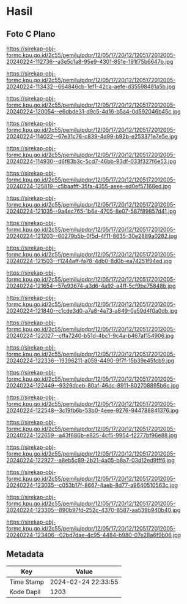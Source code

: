# Hasil

## Foto C Plano

https://sirekap-obj-formc.kpu.go.id/2c55/pemilu/pdpr/12/05/17/20/12/1205172012005-20240224-112736--a3e5c1a8-95e9-4301-851e-191f75b6647b.jpg

https://sirekap-obj-formc.kpu.go.id/2c55/pemilu/pdpr/12/05/17/20/12/1205172012005-20240224-113432--664846cb-1ef1-42ca-aefe-d35598481a5b.jpg

https://sirekap-obj-formc.kpu.go.id/2c55/pemilu/pdpr/12/05/17/20/12/1205172012005-20240224-120054--e6dbde31-d9c5-4d16-b5a4-0d592046b45c.jpg

https://sirekap-obj-formc.kpu.go.id/2c55/pemilu/pdpr/12/05/17/20/12/1205172012005-20240224-114022--67e31c76-c839-4d99-b92b-e253371e7e5e.jpg

https://sirekap-obj-formc.kpu.go.id/2c55/pemilu/pdpr/12/05/17/20/12/1205172012005-20240224-114930--d6f83b3c-5cd7-46bb-93df-033f327f6e53.jpg

https://sirekap-obj-formc.kpu.go.id/2c55/pemilu/pdpr/12/05/17/20/12/1205172012005-20240224-125819--c5baafff-35fa-4355-aeee-ed0ef57168ed.jpg

https://sirekap-obj-formc.kpu.go.id/2c55/pemilu/pdpr/12/05/17/20/12/1205172012005-20240224-121035--9a4ec765-1b6e-4705-8e07-587f89857d41.jpg

https://sirekap-obj-formc.kpu.go.id/2c55/pemilu/pdpr/12/05/17/20/12/1205172012005-20240224-121203--60279b5b-0f5d-4f11-8635-30e2889a0282.jpg

https://sirekap-obj-formc.kpu.go.id/2c55/pemilu/pdpr/12/05/17/20/12/1205172012005-20240224-121503--f1244aff-fa78-4db0-8d0b-ea74251f94ed.jpg

https://sirekap-obj-formc.kpu.go.id/2c55/pemilu/pdpr/12/05/17/20/12/1205172012005-20240224-121654--57e93674-a3d6-4a92-a4ff-5cf9be75848b.jpg

https://sirekap-obj-formc.kpu.go.id/2c55/pemilu/pdpr/12/05/17/20/12/1205172012005-20240224-121840--c1cde3d0-a7a8-4a73-a849-0a59d4f0a0db.jpg

https://sirekap-obj-formc.kpu.go.id/2c55/pemilu/pdpr/12/05/17/20/12/1205172012005-20240224-122027--cffa7240-b51d-4bc1-9c4a-b467af154906.jpg

https://sirekap-obj-formc.kpu.go.id/2c55/pemilu/pdpr/12/05/17/20/12/1205172012005-20240224-122336--19396211-a059-4490-9f7f-15b39e45fcb9.jpg

https://sirekap-obj-formc.kpu.go.id/2c55/pemilu/pdpr/12/05/17/20/12/1205172012005-20240224-122449--9329dceb-80af-46dc-8911-802708895b6c.jpg

https://sirekap-obj-formc.kpu.go.id/2c55/pemilu/pdpr/12/05/17/20/12/1205172012005-20240224-122548--3c19fb6b-53b0-4eee-9276-944788841376.jpg

https://sirekap-obj-formc.kpu.go.id/2c55/pemilu/pdpr/12/05/17/20/12/1205172012005-20240224-122659--a43f686b-e825-4cf5-9954-f2277bf96e88.jpg

https://sirekap-obj-formc.kpu.go.id/2c55/pemilu/pdpr/12/05/17/20/12/1205172012005-20240224-122927--a8eb5c89-2b21-4a05-b8a7-03d12ed9fff6.jpg

https://sirekap-obj-formc.kpu.go.id/2c55/pemilu/pdpr/12/05/17/20/12/1205172012005-20240224-123035--c053b17f-8667-4aeb-8d77-a9640510563c.jpg

https://sirekap-obj-formc.kpu.go.id/2c55/pemilu/pdpr/12/05/17/20/12/1205172012005-20240224-123305--890b97fd-252c-4370-8587-aa539b940b40.jpg

https://sirekap-obj-formc.kpu.go.id/2c55/pemilu/pdpr/12/05/17/20/12/1205172012005-20240224-123406--02bd7dae-4c95-4484-b980-07e28a6f9b06.jpg


## Metadata

| Key        | Value               |
| ---------- | ------------------- |
| Time Stamp | 2024-02-24 22:33:55 |
| Kode Dapil | 1203                |




